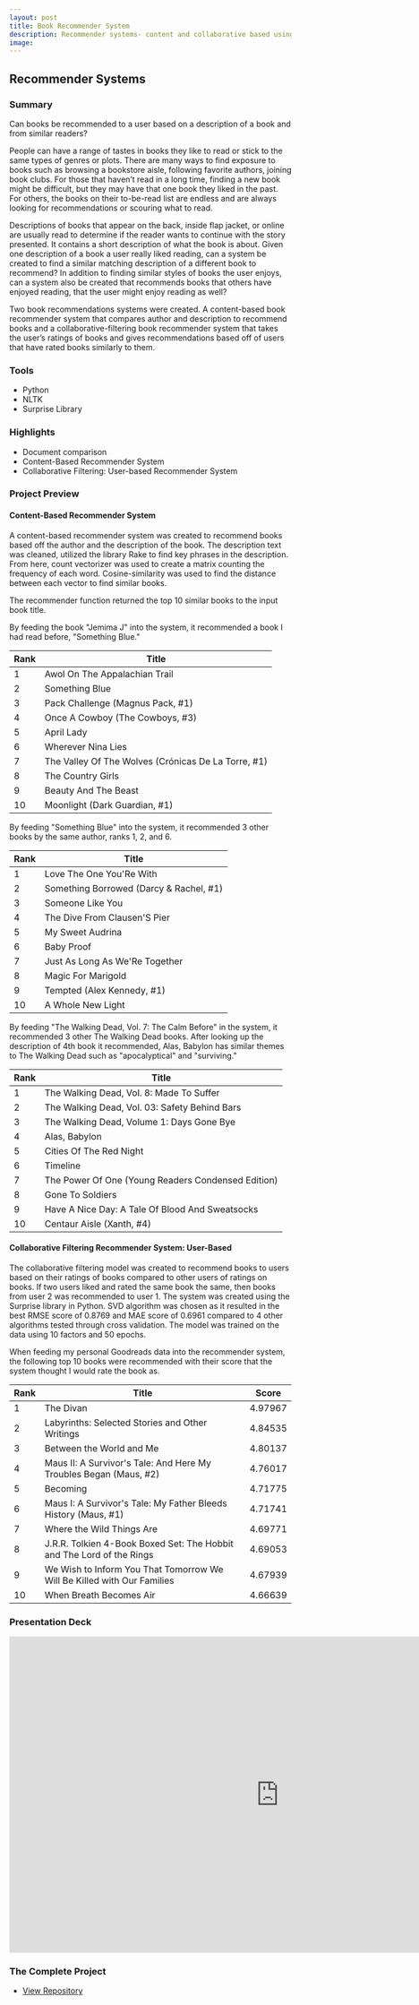 ```yaml
---
layout: post
title: Book Recommender System
description: Recommender systems- content and collaborative based using document comparison and user ratings.
image:
---
```



## Recommender Systems

### Summary
Can books be recommended to a user based on a description of a book and from similar readers?

People can have a range of tastes in books they like to read or stick to the same types of genres or plots. There are many ways to find exposure to books such as browsing a bookstore aisle, following favorite authors, joining book clubs. For those that haven’t read in a long time, finding a new book might be difficult, but they may have that one book they liked in the past. For others, the books on their to-be-read list are endless and are always looking for recommendations or scouring what to read.

Descriptions of books that appear on the back, inside flap jacket, or online are usually read to determine if the reader wants to continue with the story presented. It contains a short description of what the book is about. Given one description of a book a user really liked reading, can a system be created to find a similar matching description of a different book to recommend? In addition to finding similar styles of books the user enjoys, can a system also be created that recommends books that others have enjoyed reading, that the user might enjoy reading as well?

Two book recommendations systems were created. A content-based book recommender system that compares author and description to recommend books and a collaborative-filtering book recommender system that takes the user’s ratings of books and gives recommendations based off of users that have rated books similarly to them.  


### Tools
* Python
* NLTK
* Surprise Library

### Highlights
* Document comparison
* Content-Based Recommender System
* Collaborative Filtering: User-based Recommender System


### Project Preview


#### Content-Based Recommender System

A content-based recommender system was created to recommend books based off the author and the description of the book. The description text was cleaned, utilized the library Rake to find key phrases in the description. From here, count vectorizer was used to create a matrix counting the frequency of each word. Cosine-similarity was used to find the distance between each vector to find similar books.

The recommender function returned the top 10 similar books to the input book title.

By feeding the book "Jemima J" into the system, it recommended a book I had read before, "Something Blue."

|   Rank | Title                                               |
|--------|-----------------------------------------------------|
|      1 | Awol On The Appalachian Trail                       |
|      2 | Something Blue                                      |
|      3 | Pack Challenge (Magnus Pack, #1)                    |
|      4 | Once A Cowboy (The Cowboys, #3)                     |
|      5 | April Lady                                          |
|      6 | Wherever Nina Lies                                  |
|      7 | The Valley Of The Wolves (Crónicas De La Torre, #1) |
|      8 | The Country Girls                                   |
|      9 | Beauty And The Beast                                |
|     10 | Moonlight (Dark Guardian, #1)                       |


By feeding "Something Blue" into the system, it recommended 3 other books by the same author, ranks 1, 2, and 6.

|   Rank | Title                                   |
|--------|-----------------------------------------|
|      1 | Love The One You'Re With                |
|      2 | Something Borrowed (Darcy & Rachel, #1) |
|      3 | Someone Like You                        |
|      4 | The Dive From Clausen'S Pier            |
|      5 | My Sweet Audrina                        |
|      6 | Baby Proof                              |
|      7 | Just As Long As We'Re Together          |
|      8 | Magic For Marigold                      |
|      9 | Tempted (Alex Kennedy, #1)              |
|     10 | A Whole New Light                       |


By feeding "The Walking Dead, Vol. 7: The Calm Before" in the system, it recommended 3 other The Walking Dead books. After looking up the description of 4th book it recommended, Alas, Babylon has similar themes to The Walking Dead such as "apocalyptical" and "surviving."

|   Rank | Title                                              |
|--------|----------------------------------------------------|
|      1 | The Walking Dead, Vol. 8: Made To Suffer           |
|      2 | The Walking Dead, Vol. 03: Safety Behind Bars      |
|      3 | The Walking Dead, Volume 1: Days Gone Bye          |
|      4 | Alas, Babylon                                      |
|      5 | Cities Of The Red Night                            |
|      6 | Timeline                                           |
|      7 | The Power Of One (Young Readers Condensed Edition) |
|      8 | Gone To Soldiers                                   |
|      9 | Have A Nice Day: A Tale Of Blood And Sweatsocks    |
|     10 | Centaur Aisle (Xanth, #4)                          |


#### Collaborative Filtering Recommender System: User-Based

The collaborative filtering model was created to recommend books to users based on their ratings of books compared to other users of ratings on books. If two users liked and rated the same book the same, then books from user 2 was recommended to user 1. The system was created using the Surprise library in Python. SVD algorithm was chosen as it resulted in the best RMSE score of 0.8769 and MAE score of 0.6961 compared to 4 other algorithms tested through cross validation. The model was trained on the data using 10 factors and 50 epochs.

When feeding my personal Goodreads data into the recommender system, the following top 10 books were recommended with their score that the system thought I would rate the book as.


|   Rank | Title                                                                   |   Score |
|--------|-------------------------------------------------------------------------|---------|
|      1 | The Divan                                                               | 4.97967 |
|      2 | Labyrinths: Selected Stories and Other Writings                         | 4.84535 |
|      3 | Between the World and Me                                                | 4.80137 |
|      4 | Maus II: A Survivor's Tale: And Here My Troubles Began (Maus, #2)       | 4.76017 |
|      5 | Becoming                                                                | 4.71775 |
|      6 | Maus I: A Survivor's Tale: My Father Bleeds History (Maus, #1)          | 4.71741 |
|      7 | Where the Wild Things Are                                               | 4.69771 |
|      8 | J.R.R. Tolkien 4-Book Boxed Set: The Hobbit and The Lord of the Rings   | 4.69053 |
|      9 | We Wish to Inform You That Tomorrow We Will Be Killed with Our Families | 4.67939 |
|     10 | When Breath Becomes Air                                                 | 4.66639 |


### Presentation Deck
<iframe src="https://bellevueuniversity-my.sharepoint.com/:p:/g/personal/tcapobianco_my365_bellevue_edu/EcfzemT_SvZAk1X-F58vLsoBsclgmsdleAyxMelLq15j8A?e=KmEl19&amp;action=embedview&amp;wdAr=1.7777777777777777" width="962px" height="565px" frameborder="0">This is an embedded <a target="_blank" href="https://office.com">Microsoft Office</a> presentation, powered by <a target="_blank" href="https://office.com/webapps">Office</a>.</iframe>
<br>

### The Complete Project
<section id="Repository">
	<div class="inner">
    <ul class="actions fit small">
      <li><a href="https://github.com/Torreylee1028/Book-Rec" target="_blank" class="button small">View Repository</a></li>
    </ul>
	</div>
</section>
